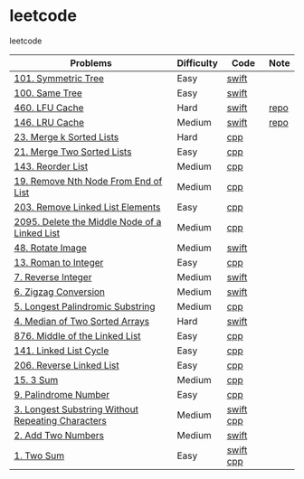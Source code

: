 # leetcode
leetcode

| Problems    | Difficulty  |    Code     |   Note      |
| ----------- | ----------- | ----------- | ----------- |
| [101. Symmetric Tree](https://leetcode.com/problems/symmetric-tree/) | Easy | [swift](./code/swift/SymmetricTree/SymmetricTree.swift) | |
| [100. Same Tree](https://leetcode.com/problems/same-tree/) | Easy | [swift](./code/swift/SameTree/SameTree.swift) | |
| [460. LFU Cache](https://leetcode.com/problems/lfu-cache/) | Hard | [swift](./code/swift/LFUCache/LFUCache.swift) | [repo](https://github.com/ganquan/naiveLRU) |
| [146. LRU Cache](https://leetcode.com/problems/lru-cache/) | Medium | [swift](./code/swift/LRUCache/LRUCache.swift) | [repo](https://github.com/ganquan/naiveLRU) |
| [23. Merge k Sorted Lists](https://leetcode.com/problems/merge-k-sorted-lists/) | Hard | [cpp](./code/cpp/MergekSortedLists/MergekSortedLists.cpp) | |
| [21. Merge Two Sorted Lists](https://leetcode.com/problems/merge-two-sorted-lists/) | Easy | [cpp](./code/cpp/MergeTwoSortedLists/MergeTwoSortedLists.cpp) | |
| [143. Reorder List](https://leetcode.com/problems/reorder-list/) | Medium | [cpp](./code/cpp/ReorderList/ReorderList.cpp) | |
| [19. Remove Nth Node From End of List](https://leetcode.com/problems/remove-nth-node-from-end-of-list/) | Medium | [cpp](./code/cpp/RemoveNthNodeFromEndofList/RemoveNthNodeFromEndofList.cpp) | |
| [203. Remove Linked List Elements](https://leetcode.com/problems/remove-linked-list-elements/) | Easy | [cpp](./code/cpp/RemoveLinkedListElements/RemoveLinkedListElements.cpp) | |
| [2095. Delete the Middle Node of a Linked List](https://leetcode.com/problems/delete-the-middle-node-of-a-linked-list/) | Medium | [cpp](./code/cpp/DeleteTheMiddleNodeOfALinkedList/DeleteTheMiddleNodeOfALinkedList.cpp) | |
| [48. Rotate Image](https://leetcode.com/problems/rotate-image/) | Medium | [swift](./code/swift/RotateImage/RotateImage.swift) | |
| [13. Roman to Integer](https://leetcode.com/problems/roman-to-integer/) | Easy | [cpp](./code/cpp/RomantoInteger/RomantoInteger.cpp) | |
| [7. Reverse Integer](https://leetcode.com/problems/reverse-integer/) | Medium | [swift](./code/swift/ReverseInteger/ReverseInteger.swift) | |
| [6. Zigzag Conversion](https://leetcode.com/problems/zigzag-conversion/) | Medium | [swift](./code/swift/ZigzagConversion/ZigzagConversion.swift) | |
| [5. Longest Palindromic Substring](https://leetcode.com/problems/longest-palindromic-substring/) | Medium | [cpp](./code/cpp/LongestPalindromicSubstring/LongestPalindromicSubstring.cpp) | |
| [4. Median of Two Sorted Arrays](https://leetcode.com/problems/median-of-two-sorted-arrays/) | Hard | [swift](./code/swift/MedianofTwoSortedArrays/MedianofTwoSortedArrays.swift) | |
| [876. Middle of the Linked List](https://leetcode.com/problems/middle-of-the-linked-list/) | Easy | [cpp](./code/cpp/MiddleOfTheLinkedList/MiddleOfTheLinkedList.cpp) | |
| [141. Linked List Cycle](https://leetcode.com/problems/linked-list-cycle/) | Easy | [cpp](./code/cpp/LinkedListCycle/LinkedListCycle.cpp) | |
| [206. Reverse Linked List](https://leetcode.com/problems/reverse-linked-list/) | Easy | [cpp](./code/cpp/ReverseLinkedList/ReverseLinkedList.cpp) | |
| [15. 3 Sum](https://leetcode.com/problems/3sum/) | Medium | [cpp](./code/cpp/ThreeSum/ThreeSum.cpp) | |
| [9. Palindrome Number](https://leetcode.com/problems/palindrome-number/) | Easy | [cpp](./code/cpp/PalindromeNumber/PalindromeNumber.cpp) | |
| [3. Longest Substring Without Repeating Characters](https://leetcode.com/problems/longest-substring-without-repeating-characters/) | Medium |[swift](./code/swift/LongestSubstringWithoutRepeatingCharacters/lswrc.swift) [cpp](./code/cpp/LongestSubstringWithoutRepeatingCharacters/lswrc.cpp) | |
| [2. Add Two Numbers](https://leetcode.com/problems/add-two-numbers/) | Medium |[swift](./code/swift/AddTwoNumbers/AddTwoNumbers.swift) | |
| [1. Two Sum](https://leetcode.com/problems/two-sum/) | Easy | [swift](./code/swift/TwoSum/TwoSum.swift) [cpp](./code/cpp/TwoSum/TwoSum.cpp)| |
